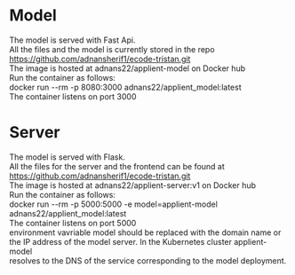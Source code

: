 # Model
The model is served with Fast Api. <br>
All the files and the model is currently stored in the repo https://github.com/adnansherif1/ecode-tristan.git <br>
The image is hosted at adnans22/applient-model on Docker hub <br>
Run the container as follows: <br>
docker run --rm -p 8080:3000 adnans22/applient_model:latest <br>
The container listens on port 3000 <br>

# Server 
The model is served with Flask. <br>
All the files for the server and the frontend can be found at https://github.com/adnansherif1/ecode-tristan.git <br>
The image is hosted at adnans22/applient-server:v1 on Docker hub <br>
Run the container as follows: <br>
docker run --rm -p 5000:5000 -e model=applient-model adnans22/applient_model:latest <br>
The container listens on port 5000 <br>
environment vavriable model should be replaced with the domain name or the IP address of the model server. In the Kubernetes cluster applient-model <br>
resolves to the DNS of the service corresponding to the model deployment. <br>
